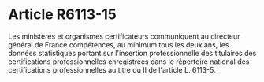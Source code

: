 # Article R6113-15

Les ministères et organismes certificateurs communiquent au directeur général de France compétences, au minimum tous les deux
ans, les données statistiques portant sur l'insertion professionnelle des titulaires des certifications professionnelles
enregistrées dans le répertoire national des certifications professionnelles au titre du II de l'article L. 6113-5.

